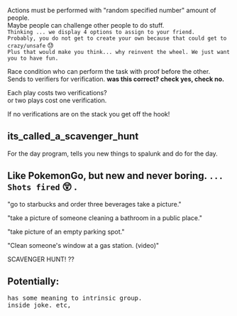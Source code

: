 Actions must be performed with "random specified number" amount of people.
<br>Maybe people can challenge other people to do stuff. 
<br>`Thinking ... we display 4 options to assign to your friend.`
<br>`Probably, you do not get to create your own because that could get to crazy/unsafe` 😓
<br>`Plus that would make you think... why reinvent the wheel. We just want you to have fun.`

Race condition who can perform the task with proof before the other. 
<br>Sends to verifiers for verification. <b>was this correct? check yes, check no.</b>

Each play costs two verifications?
<br>or two plays cost one verification.

If no verifications are on the stack you get off the hook!

## its_called_a_scavenger_hunt

For the day program, tells you new things to spalunk and do for the day. 

## Like PokemonGo, but new and never boring. `... Shots fired` 😲 .

"go to starbucks and order three beverages take a picture."

"take a picture of someone cleaning a bathroom in a public place."

"take picture of an empty parking spot."

"Clean someone's window at a gas station. (video)"

SCAVENGER HUNT! ??

## Potentially:
<pre>has some meaning to intrinsic group.
inside joke. etc,</pre>

